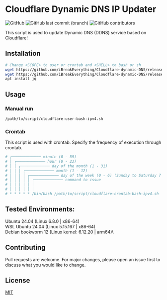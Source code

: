# Cloudflare Dynamic DNS IP Updater
<img alt="GitHub" src="https://img.shields.io/github/license/iBreakEverything/Cloudflare-dynamic-DNS?color=black"> <img alt="GitHub last commit (branch)" src="https://img.shields.io/github/last-commit/iBreakEverything/Cloudflare-dynamic-DNS/main"> <img alt="GitHub contributors" src="https://img.shields.io/github/contributors/iBreakEverything/Cloudflare-dynamic-DNS">

This script is used to update Dynamic DNS (DDNS) service based on Cloudflare!

## Installation

```bash
# Change <SCOPE> to user or crontab and <SHELL> to bash or sh
wget https://github.com/iBreakEverything/Cloudflare-dynamic-DNS/releases/latest/download/cloudflare-<SCOPE>-<SHELL>-ipv4.sh
wget https://github.com/iBreakEverything/Cloudflare-dynamic-DNS/releases/latest/download/cloudflare-ddns.conf
apt install jq
```

## Usage
### Manual run
```bash
/path/to/script/cloudflare-user-bash-ipv4.sh
```

### Crontab
This script is used with crontab. Specify the frequency of execution through crontab.

```bash
# ┌───────────── minute (0 - 59)
# │ ┌───────────── hour (0 - 23)
# │ │ ┌───────────── day of the month (1 - 31)
# │ │ │ ┌───────────── month (1 - 12)
# │ │ │ │ ┌───────────── day of the week (0 - 6) (Sunday to Saturday 7 is also Sunday on some systems)
# │ │ │ │ │ ┌───────────── command to issue                               
# │ │ │ │ │ │
# │ │ │ │ │ │
# * * * * * /bin/bash /path/to/script/cloudflare-crontab-bash-ipv4.sh
```

## Tested Environments:
Ubuntu 24.04 (Linux 6.8.0 | x86-64)\
WSL Ubuntu 24.04 (Linux 5.15.167 | x86-64)\
Debian bookworm 12 (Linux kernel: 6.12.20 | arm64)\

## Contributing
Pull requests are welcome. For major changes, please open an issue first to discuss what you would like to change.

## License
[MIT](https://github.com/K0p1-Git/cloudflare-ddns-updater/blob/main/LICENSE)
